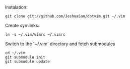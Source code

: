 Instalation:
	
	git clone git://github.com/JeshuaSan/dotvim.git ~/.vim

Create symlinks:

	ln -s ~/.vim/vimrc ~/.vimrc

Switch to the '~/.vim' directory and fetch submodules

	cd ~/.vim
	git submodule init
	git submodule update

